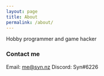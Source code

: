 ```yaml
---
layout: page
title: About
permalink: /about/
---
```


Hobby programmer and game hacker

### Contact me

Email:   [me@syn.nz](mailto:me@syn.nz)
Discord: Syn#6226